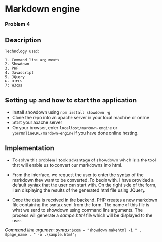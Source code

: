 # Markdown engine

### **Problem 4**

## Description

    Technology used:

    1. Command line arguments
    2. Showdown
    3. PHP
    4. Javascript
    5. JQuery
    6. HTML5
    7: W3css

## Setting up and how to start the application

- Install showdown using `npm install showdown -g`
- Clone the repo into an apache server in your local machine or online
- Start your apache server
- On your browser, enter `localhost/mardown-engine` or `yourOnlineURL/mardown-engine` if you have done online hosting.

## Implementation

- To solve this problem I took advantage of showdown which is a the tool that will enable us to convert our markdowns into html.

- From the interface, we request the user to enter the syntax of the markdown they want to be converted. To begin with, I have provided a default syntax that the user can start with. On the right side of the form, I am displaying the results of the generated html file using JQuery.

- Once the data is received in the backend, PHP creates a new markdown file containing the syntax sent from the form. The name of this file is what we send to showdown using command line arguments. The process will generate a _sample.html_ file which will be displayed to the user.

_Command line argument syntax:_
`$com = "showdown makehtml -i " . $page_name . " -o .\sample.html";`
